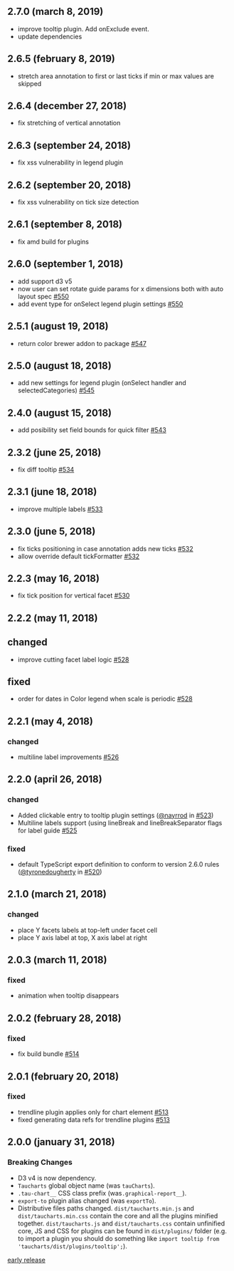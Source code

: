 ## 2.7.0 (march 8, 2019)
- improve tooltip plugin. Add onExclude event.
- update dependencies

## 2.6.5 (february 8, 2019)

- stretch area annotation to first or last ticks if min or max values are skipped

## 2.6.4 (december 27, 2018)

- fix stretching of vertical annotation

## 2.6.3 (september 24, 2018)

- fix xss vulnerability in legend plugin

## 2.6.2 (september 20, 2018)

- fix xss vulnerability on tick size detection

## 2.6.1 (september 8, 2018)

- fix amd build for plugins

## 2.6.0 (september 1, 2018)

- add support d3 v5
- now user can set rotate guide params for x dimensions both with auto layout spec [#550](https://github.com/TargetProcess/tauCharts/pull/550)
- add event type for onSelect legend plugin settings  [#550](https://github.com/TargetProcess/tauCharts/pull/550)

## 2.5.1 (august 19, 2018)

- return color brewer addon to package [#547](https://github.com/TargetProcess/tauCharts/pull/547)

## 2.5.0 (august 18, 2018)

- add new settings for legend plugin (onSelect handler and selectedCategories) [#545](https://github.com/TargetProcess/tauCharts/pull/545)

## 2.4.0 (august 15, 2018)

- add posibility set field bounds for quick filter [#543](https://github.com/TargetProcess/tauCharts/pull/543)

## 2.3.2 (june 25, 2018)

- fix diff tooltip [#534](https://github.com/TargetProcess/tauCharts/pull/534)

## 2.3.1 (june 18, 2018)

- improve multiple labels [#533](https://github.com/TargetProcess/tauCharts/pull/533)

## 2.3.0 (june 5, 2018)

- fix ticks positioning in case annotation adds new ticks [#532](https://github.com/TargetProcess/tauCharts/pull/532)
- allow override default tickFormatter [#532](https://github.com/TargetProcess/tauCharts/pull/532)

## 2.2.3 (may 16, 2018)

- fix tick position for vertical facet [#530](https://github.com/TargetProcess/tauCharts/pull/530)

## 2.2.2 (may 11, 2018)

## changed

- improve cutting facet label logic [#528](https://github.com/TargetProcess/tauCharts/pull/528)

## fixed

- order for dates in Color legend when scale is periodic [#528](https://github.com/TargetProcess/tauCharts/pull/528)


## 2.2.1 (may 4, 2018)

### changed

- multiline label improvements [#526](https://github.com/TargetProcess/tauCharts/pull/526)




## 2.2.0 (april 26, 2018)

### changed

- Added clickable entry to tooltip plugin settings ([@nayrrod](https://github.com/nayrrod) in [#523](https://github.com/TargetProcess/tauCharts/pull/523))
- Multiline labels support (using lineBreak and lineBreakSeparator flags for label guide [#525](https://github.com/TargetProcess/tauCharts/pull/525)

### fixed
- default TypeScript export definition to conform to version 2.6.0 rules
  ([@tyronedougherty](https://github.com/tyronedougherty) in [#520](https://github.com/TargetProcess/tauCharts/pull/520))

## 2.1.0 (march 21, 2018)

### changed

- place Y facets labels at top-left under facet cell
- place Y axis label at top, X axis label at right


## 2.0.3 (march 11, 2018)

### fixed

- animation when tooltip disappears

## 2.0.2 (february 28, 2018)

### fixed

- fix build bundle [#514](https://github.com/TargetProcess/tauCharts/pull/514)

## 2.0.1 (february 20, 2018)

### fixed

- trendline plugin applies only for chart element [#513](https://github.com/TargetProcess/tauCharts/pull/513)
- fixed generating data refs for trendline plugins [#513](https://github.com/TargetProcess/tauCharts/pull/513)

## 2.0.0 (january 31, 2018)

### Breaking Changes

- D3 v4 is now dependency.
- `Taucharts` global object name (was `tauCharts`).
- `.tau-chart__` CSS class prefix (was`.graphical-report__`).
- `export-to` plugin alias changed (was `exportTo`).
- Distributive files paths changed. `dist/taucharts.min.js` and `dist/taucharts.min.css` contain the core and all the plugins minified together. `dist/taucharts.js` and `dist/taucharts.css` contain unfinified core, JS and CSS for plugins can be found in `dist/plugins/` folder (e.g. to import a plugin you should do something like `import tooltip from 'taucharts/dist/plugins/tooltip';`).

[early release](https://github.com/TargetProcess/tauCharts/releases)
